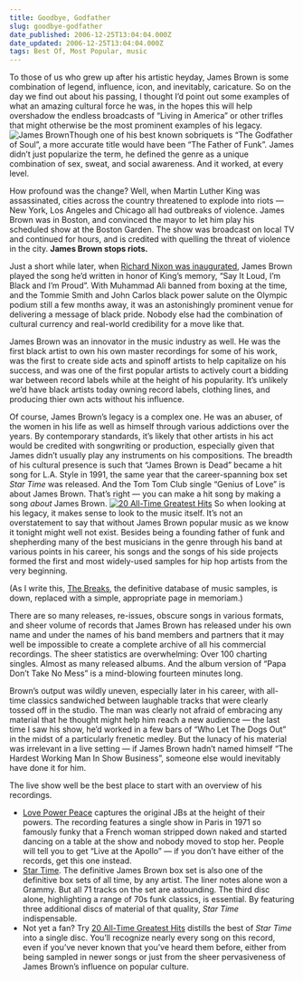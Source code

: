 ```yaml
---
title: Goodbye, Godfather
slug: goodbye-godfather
date_published: 2006-12-25T13:04:04.000Z
date_updated: 2006-12-25T13:04:04.000Z
tags: Best Of, Most Popular, music
---
```


To those of us who grew up after his artistic heyday, James Brown is some combination of legend, influence, icon, and inevitably, caricature. So on the day we find out about his passing, I thought I’d point out some examples of what an amazing cultural force he was, in the hopes this will help overshadow the endless broadcasts of “Living in America” or other trifles that might otherwise be the most prominent examples of his legacy.
![James Brown](http://www.dashes.com/anil/images/james-brown.jpg)Though one of his best known sobriquets is “The Godfather of Soul”, a more accurate title would have been “The Father of Funk”. James didn’t just popularize the term, he defined the genre as a unique combination of sex, sweat, and social awareness. And it worked, at every level.

How profound was the change? Well, when Martin Luther King was assassinated, cities across the country threatened to explode into riots — New York, Los Angeles and Chicago all had outbreaks of violence. James Brown was in Boston, and convinced the mayor to let him play his scheduled show at the Boston Garden. The show was broadcast on local TV and continued for hours, and is credited with quelling the threat of violence in the city. **James Brown stops riots.**

Just a short while later, when [Richard Nixon was inaugurated](http://www.time.com/time/magazine/printout/0,8816,838850,00.html), James Brown played the song he’d written in honor of King’s memory, “Say It Loud, I’m Black and I’m Proud”. With Muhammad Ali banned from boxing at the time, and the Tommie Smith and John Carlos black power salute on the Olympic podium still a few months away, it was an astonishingly prominent venue for delivering a message of black pride. Nobody else had the combination of cultural currency and real-world credibility for a move like that.

James Brown was an innovator in the music industry as well. He was the first black artist to own his own master recordings for some of his work, was the first to create side acts and spinoff artists to help capitalize on his success, and was one of the first popular artists to actively court a bidding war between record labels while at the height of his popularity. It’s unlikely we’d have black artists today owning record labels, clothing lines, and producing thier own acts without his influence.

Of course, James Brown’s legacy is a complex one. He was an abuser, of the women in his life as well as himself through various addictions over the years. By contemporary standards, it’s likely that other artists in his act would be credited with songwriting or production, especially given that James didn’t usually play any instruments on his compositions. The breadth of his cultural presence is such that “James Brown is Dead” became a hit song for L.A. Style in 1991, the same year that the career-spanning box set *Star Time* was released. And the Tom Tom Club single “Genius of Love” is about James Brown. That’s right — you can make a hit song by making a song *about* James Brown.
[![20 All-Time Greatest Hits](http://www.dashes.com/anil/images/james-brown-20greatest.jpg)](http://www.amazon.com/exec/obidos/ASIN/B000001DUP/2020-20/) So when looking at his legacy, it makes sense to look to the music itself. It’s not an overstatement to say that without James Brown popular music as we know it tonight might well not exist. Besides being a founding father of funk and shepherding many of the best musicians in the genre through his band at various points in his career, his songs and the songs of his side projects formed the first and most widely-used samples for hip hop artists from the very beginning.

(As I write this, [The Breaks](http://www.the-breaks.com/), the definitive database of music samples, is down, replaced with a simple, appropriate page in memoriam.)

There are so many releases, re-issues, obscure songs in various formats, and sheer volume of records that James Brown has released under his own name and under the names of his band members and partners that it may well be impossible to create a complete archive of all his commercial recordings. The sheer statistics are overwhelming: Over 100 charting singles. Almost as many released albums. And the album version of “Papa Don’t Take No Mess” is a mind-blowing fourteen minutes long.

Brown’s output was wildly uneven, especially later in his career, with all-time classics sandwiched between laughable tracks that were clearly tossed off in the studio. The man was clearly not afraid of embracing any material that he thought might help him reach a new audience — the last time I saw his show, he’d worked in a few bars of “Who Let The Dogs Out” in the midst of a particularly frenetic medley. But the lunacy of his material was irrelevant in a live setting — if James Brown hadn’t named himself “The Hardest Working Man In Show Business”, someone else would inevitably have done it for him.

The live show well be the best place to start with an overview of his recordings.

- [Love Power Peace](http://www.amazon.com/exec/obidos/ASIN/B000001DWX/2020-20) captures the original JBs at the height of their powers. The recording features a single show in Paris in 1971 so famously funky that a French woman stripped down naked and started dancing on a table at the show and nobody moved to stop her. People will tell you to get “Live at the Apollo” — if you don’t have either of the records, get this one instead.
- [Star Time](http://www.amazon.com/exec/obidos/ASIN/B000001G1E/2020-20/). The definitive James Brown box set is also one of the definitive box sets of all time, by any artist. The liner notes alone won a Grammy. But all 71 tracks on the set are astounding. The third disc alone, highlighting a range of 70s funk classics, is essential. By featuring three additional discs of material of that quality, *Star Time* indispensable.
- Not yet a fan? Try [20 All-Time Greatest Hits](http://www.amazon.com/exec/obidos/ASIN/B000001DUP/2020-20/) distills the best of *Star Time* into a single disc. You’ll recognize nearly every song on this record, even if you’ve never known that you’ve heard them before, either from being sampled in newer songs or just from the sheer pervasiveness of James Brown’s influence on popular culture.
